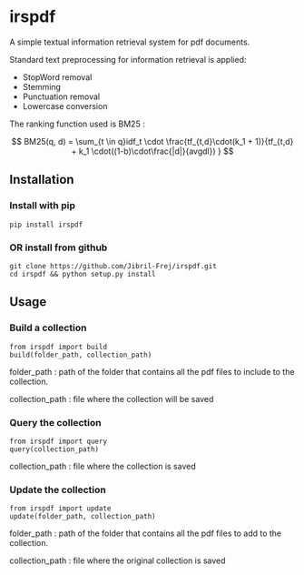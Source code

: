 # irspdf
A simple textual information retrieval system for pdf documents.

Standard text preprocessing for information retrieval is applied:
* StopWord removal
* Stemming 
* Punctuation removal
* Lowercase conversion

The ranking function used is BM25 :

$$ BM25(q, d) = \sum_{t \in q}idf_t \cdot \frac{tf_{t,d}\cdot(k_1 + 1)}{tf_{t,d} + k_1 \cdot((1-b)\cdot\frac{|d|}{avgdl}) } $$

## Installation

### Install with pip
```
pip install irspdf
```

### OR install from github
```
git clone https://github.com/Jibril-Frej/irspdf.git
cd irspdf && python setup.py install
```

## Usage

### Build a collection

```
from irspdf import build
build(folder_path, collection_path)
```
folder_path : path of the folder that contains all the pdf files to include to the collection.

collection_path : file where the collection will be saved

### Query the collection

```
from irspdf import query
query(collection_path)
```

collection_path : file where the collection is saved

### Update the collection

```
from irspdf import update
update(folder_path, collection_path)
```

folder_path : path of the folder that contains all the pdf files to add to the collection.

collection_path : file where the original collection is saved
